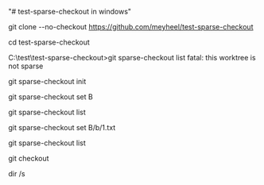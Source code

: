 "# test-sparse-checkout in windows" 


git clone --no-checkout https://github.com/meyheel/test-sparse-checkout

cd test-sparse-checkout

C:\test\test-sparse-checkout>git sparse-checkout list
fatal: this worktree is not sparse

git sparse-checkout init




git sparse-checkout set B




git sparse-checkout list

git sparse-checkout set B/b/1.txt

git sparse-checkout list

git checkout

dir /s
